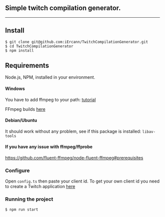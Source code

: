 ## Simple twitch compilation generator.
---
## Install
    $ git clone git@github.com:iErcann/TwitchCompilationGenerator.git
    $ cd TwitchCompilationGenerator
    $ npm install
    
## Requirements
Node.js, NPM, installed in your environment.

#### Windows
 You have to add ffmpeg to your path: [tutorial](https://windowsloop.com/install-ffmpeg-windows-10/#add-ffmpeg-to-Windows-path)
 
 FFmpeg builds [here](https://github.com/BtbN/FFmpeg-Builds/releases)
 
#### Debian/Ubuntu
It should work without any problem, see if this package is installed:  `libav-tools`

#### If you have any issue with ffmpeg/ffprobe
https://github.com/fluent-ffmpeg/node-fluent-ffmpeg#prerequisites

### Configure  
Open `config.ts` then paste your client id. 
To get your own client id you need to create a Twitch application [here](https://dev.twitch.tv/console/apps)

### Running the project
    $ npm run start
 
 
